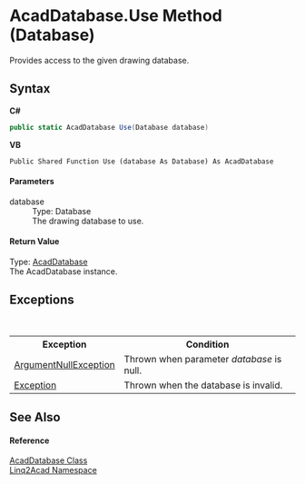 # AcadDatabase.Use Method (Database)
 

Provides access to the given drawing database.

## Syntax

**C#**<br />
``` C#
public static AcadDatabase Use(Database database)
```

**VB**<br />
``` VB
Public Shared Function Use (database As Database) As AcadDatabase
```


#### Parameters
<dl><dt>database</dt><dd>Type: Database<br />The drawing database to use.</dd></dl>

#### Return Value
Type: <a href="T_Linq2Acad_AcadDatabase.md">AcadDatabase</a><br />The AcadDatabase instance.

## Exceptions
&nbsp;<table><tr><th>Exception</th><th>Condition</th></tr><tr><td><a href="https://docs.microsoft.com/dotnet/api/system.argumentnullexception" target="_blank" rel="noopener noreferrer">ArgumentNullException</a></td><td>Thrown when parameter <i>database</i> is null.</td></tr><tr><td><a href="https://docs.microsoft.com/dotnet/api/system.exception" target="_blank" rel="noopener noreferrer">Exception</a></td><td>Thrown when the database is invalid.</td></tr></table>

## See Also


#### Reference
<a href="T_Linq2Acad_AcadDatabase.md">AcadDatabase Class</a><br /><a href="N_Linq2Acad.md">Linq2Acad Namespace</a><br />
